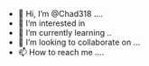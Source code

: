 - 👋 Hi, I’m @Chad318 ....
- 👀 I’m interested in 
- 🌱 I’m currently learning ..
- 💞️ I’m looking to collaborate on ...
- 📫 How to reach me ....

<!---
Chad318/Chad318 is a ✨ special ✨ repository because its `README.md` (this file) appears on your GitHub profile.
You can click the Preview link to take a look at your changes.
--->
